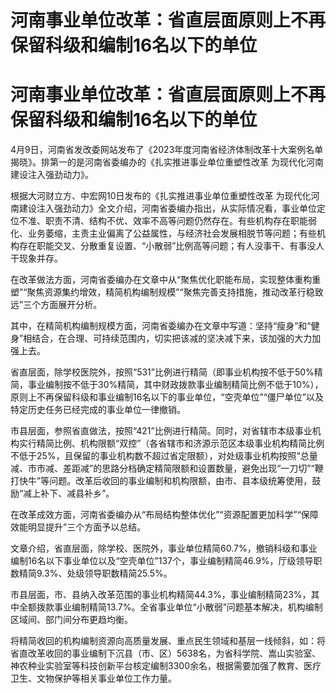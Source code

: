 # 河南事业单位改革：省直层面原则上不再保留科级和编制16名以下的单位

# 河南事业单位改革：省直层面原则上不再保留科级和编制16名以下的单位

4月9日，河南省发改委网站发布了《2023年度河南省经济体制改革十大案例名单揭晓》。排第一的是河南省委编办的《扎实推进事业单位重塑性改革
为现代化河南建设注入强劲动力》。

根据大河财立方、中宏网10日发布的《扎实推进事业单位重塑性改革
为现代化河南建设注入强劲动力》全文介绍，河南省委编办指出，从实际情况看，事业单位定位不准、职责不清、结构不优、效率不高等问题仍然存在。有些机构存在职能弱化、业务萎缩，主责主业偏离了公益属性，与经济社会发展相脱节等问题；有些机构存在职能交叉、分散重复设置、“小散弱”比例高等问题；有人没事干、有事没人干现象并存。

在改革做法方面，河南省委编办在文章中从“聚焦优化职能布局，实现整体重构重塑”“聚焦资源集约增效，精简机构编制规模”“聚焦完善支持措施，推动改革行稳致远”三个方面展开分析。

其中，在精简机构编制规模方面，河南省委编办在文章中写道：坚持“瘦身”和“健身”相结合，在合理、可持续范围内，切实把该减的坚决减下来，该加强的大力加强上去。

省直层面，除学校医院外，按照“531”比例进行精简（即事业机构按不低于50%精简，事业编制按不低于30%精简，其中财政拨款事业编制精简比例不低于10%），原则上不再保留科级和事业编制16名以下的事业单位，“空壳单位”“僵尸单位”以及特定历史任务已经完成的事业单位一律撤销。

市县层面，参照省直做法，按照“421”比例进行精简。同时，对省辖市本级事业机构实行精简比例、机构限额“双控”（各省辖市和济源示范区本级事业机构精简比例不低于25%，且保留的事业机构数不超过省定限额），对处级事业机构按照“总量减、市市减、差距减”的思路分档确定精简限额和设置数量，避免出现“一刀切”“鞭打快牛”等问题。改革后收回的事业编制和机构限额，由市、县本级统筹使用，鼓励“减上补下、减县补乡”。

在改革成效方面，河南省委编办从“布局结构整体优化”“资源配置更加科学”“保障效能明显提升”三个方面予以总结。

文章介绍，省直层面，除学校、医院外，事业单位精简60.7%，撤销科级和事业编制16名以下事业单位以及“空壳单位”137个，事业编制精简46.9%，厅级领导职数精简9.3%、处级领导职数精简25.5%。

市县层面，市、县纳入改革范围的事业机构精简44.3%，事业编制精简23%，其中全额拨款事业编制精简13.7%。全省事业单位“小散弱”问题基本解决，机构编制区域间、部门间分布更趋均衡。

将精简收回的机构编制资源向高质量发展、重点民生领域和基层一线倾斜，如：将省直改革收回的事业编制下沉县（市、区）5638名，为省科学院、嵩山实验室、神农种业实验室等科技创新平台核定编制3300余名，根据需要加强了教育、医疗卫生、文物保护等相关事业单位工作力量。


